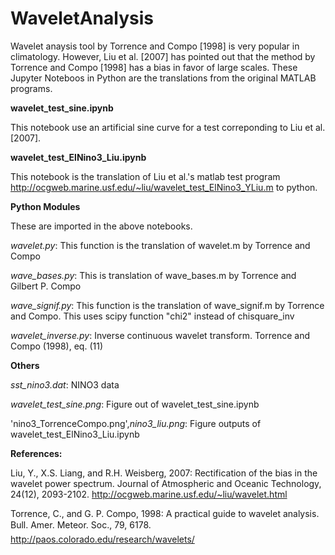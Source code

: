 # WaveletAnalysis

Wavelet anaysis tool by Torrence and Compo [1998] is very popular in climatology. However, Liu et al. [2007] has pointed out that the method by Torrence and Compo [1998] has a bias in favor of large scales. These Jupyter Noteboos in Python are the translations from the original MATLAB programs.

**wavelet_test_sine.ipynb**

This notebook use an artificial sine curve for a test correponding to Liu et al. [2007].

**wavelet_test_ElNino3_Liu.ipynb**

This notebook is the translation of Liu et al.'s matlab test program
http://ocgweb.marine.usf.edu/~liu/wavelet_test_ElNino3_YLiu.m
to python.

**Python Modules**

These are imported in the above notebooks.

*wavelet.py*: This function is the translation of wavelet.m by Torrence and Compo

*wave_bases.py*: This is translation of wave_bases.m by Torrence and Gilbert P. Compo

*wave_signif.py*: This function is the translation of wave_signif.m by Torrence and Compo. This uses scipy function "chi2" instead of  chisquare_inv

*wavelet_inverse.py*: Inverse continuous wavelet transform. Torrence and Compo (1998), eq. (11)

**Others**

*sst_nino3.dat*: NINO3 data

*wavelet_test_sine.png*: Figure out of wavelet_test_sine.ipynb

'nino3_TorrenceCompo.png',*nino3_liu.png*: Figure outputs of wavelet_test_ElNino3_Liu.ipynb 

**References:**

Liu, Y., X.S. Liang, and R.H. Weisberg, 2007: Rectification of the bias in the wavelet power spectrum. Journal of Atmospheric and Oceanic Technology, 24(12), 2093-2102. http://ocgweb.marine.usf.edu/~liu/wavelet.html

Torrence, C., and G. P. Compo, 1998: A practical guide to wavelet analysis. Bull. Amer. Meteor. Soc., 79, 6178. http://paos.colorado.edu/research/wavelets/

